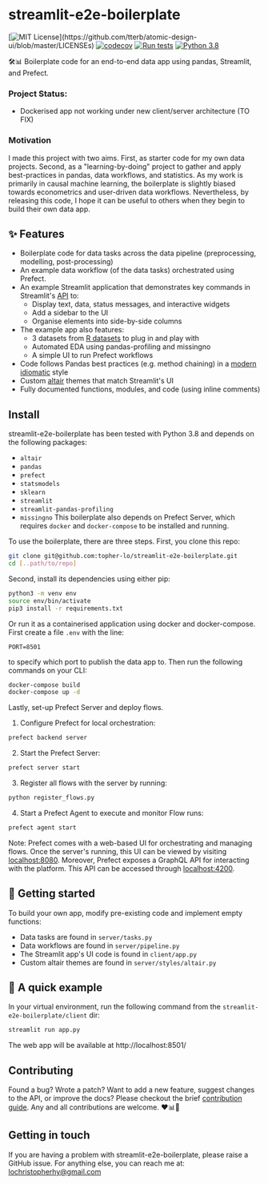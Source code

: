 # streamlit-e2e-boilerplate
[![MIT License](https://img.shields.io/apm/l/atomic-design-ui.svg?)](https://github.com/tterb/atomic-design-ui/blob/master/LICENSEs)
[![codecov](https://codecov.io/gh/topher-lo/streamlit-e2e-boilerplate/branch/main/graph/badge.svg?token=6J0IJ3EVPQ)](https://codecov.io/gh/topher-lo/streamlit-e2e-boilerplate)
[![Run tests](https://github.com/topher-lo/streamlit-e2e-boilerplate/workflows/Run%20tests/badge.svg)](https://github.com/topher-lo/streamlit-e2e-boilerplate/actions)
[![Python 3.8](https://img.shields.io/badge/python-3.8-blue.svg)](https://www.python.org/downloads/)


🛠️📊 Boilerplate code for an end-to-end data app using pandas, Streamlit, and Prefect.

### Project Status:
- Dockerised app not working under new client/server architecture (TO FIX)

### Motivation
I made this project with two aims. First, as starter code for my own data projects. Second, as a "learning-by-doing" project to gather and apply best-practices in pandas, data workflows, and statistics. As my work is primarily in causal machine learning, the boilerplate is slightly biased towards econometrics and user-driven data workflows. Nevertheless, by releasing this code, I hope it can be useful to others when they begin to build their own data app.

## ✨ Features
- Boilerplate code for data tasks across the data pipeline (preprocessing, modelling, post-processing)
- An example data workflow (of the data tasks) orchestrated using Prefect.
- An example Streamlit application that demonstrates key commands in Streamlit's [API](https://docs.streamlit.io/en/stable/api.html#display-interactive-widgets) to:
    - Display text, data, status messages, and interactive widgets
    - Add a sidebar to the UI
    - Organise elements into side-by-side columns
- The example app also features:
    - 3 datasets from [R datasets](https://vincentarelbundock.github.io/Rdatasets/index.html) to plug in and play with
    - Automated EDA using pandas-profiling and missingno
    - A simple UI to run Prefect workflows
- Code follows Pandas best practices (e.g. method chaining) in a [modern idiomatic](https://tomaugspurger.github.io/modern-1-intro) style
- Custom [altair](https://altair-viz.github.io/) themes that match Streamlit's UI
- Fully documented functions, modules, and code (using inline comments)

## Install
streamlit-e2e-boilerplate has been tested with Python 3.8 and depends on the following packages:
- `altair`
- `pandas`
- `prefect`
- `statsmodels`
- `sklearn`
- `streamlit`
- `streamlit-pandas-profiling`
- `missingno`
This boilerplate also depends on Prefect Server, which requires `docker` and `docker-compose` to be installed and running.

To use the boilerplate, there are three steps. First, you clone this repo:
```bash
git clone git@github.com:topher-lo/streamlit-e2e-boilerplate.git
cd [..path/to/repo]
```
Second, install its dependencies using either pip:
```bash
python3 -m venv env
source env/bin/activate
pip3 install -r requirements.txt
```
Or run it as a containerised application using docker and docker-compose.
First create a file `.env` with the line:
```
PORT=8501
```
to specify which port to publish the data app to.
Then run the following commands on your CLI:
```bash
docker-compose build
docker-compose up -d
```
Lastly, set-up Prefect Server and deploy flows.
1. Configure Prefect for local orchestration:
```bash
prefect backend server
```
2. Start the Prefect Server:
```bash
prefect server start
```
3. Register all flows with the server by running:
```bash
python register_flows.py
```
4. Start a Prefect Agent to execute and monitor Flow runs:
```bash
prefect agent start
```
Note: Prefect comes with a web-based UI for orchestrating and managing flows.
Once the server's running, this UI can be viewed by visiting [localhost:8080](http://localhost:8080).
Moreover, Prefect exposes a GraphQL API for interacting with the platform.
This API can be accessed through [localhost:4200](http://localhost:4200).


## 🏁 Getting started
To build your own app, modify pre-existing code and implement empty functions:
- Data tasks are found in `server/tasks.py`
- Data workflows are found in `server/pipeline.py`
- The Streamlit app's UI code is found in `client/app.py`
- Custom altair themes are found in `server/styles/altair.py`

## 🚀 A quick example
In your virtual environment, run the following command from the `streamlit-e2e-boilerplate/client` dir:
```bash
streamlit run app.py
```
The web app will be available at http://localhost:8501/

## Contributing
Found a bug? Wrote a patch? Want to add a new feature, suggest changes to the API, or improve the docs? Please checkout the brief [contribution guide](https://github.com/topher-lo/streamlit-e2e-boilerplate/blob/main/CONTRIBUTING.md). Any and all contributions are welcome. ❤️📊🙌

## Getting in touch
If you are having a problem with streamlit-e2e-boilerplate, please raise a GitHub issue. For anything else, you can reach me at: lochristopherhy@gmail.com
